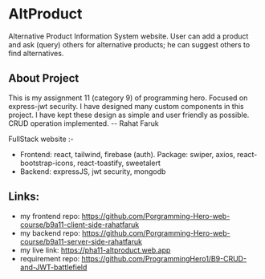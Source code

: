 # AltProduct
Alternative Product Information System website. User can add a product and ask (query) others for alternative products; he can suggest others to find alternatives.  

## About Project
This is my assignment 11 (category 9) of programming hero. Focused on express-jwt security. I have designed many custom components in this project. I have kept these design as simple and user friendly as possible. CRUD operation implemented.
-- Rahat Faruk

FullStack website :-
- Frontend: react, tailwind, firebase (auth). Package: swiper, axios, react-bootstrap-icons, react-toastify, sweetalert
- Backend: expressJS, jwt security, mongodb 

## Links:
  - my frontend repo: https://github.com/Porgramming-Hero-web-course/b9a11-client-side-rahatfaruk 
  - my backend repo: https://github.com/Porgramming-Hero-web-course/b9a11-server-side-rahatfaruk 
  - my live link: https://pha11-altproduct.web.app 
  - requirement repo: https://github.com/ProgrammingHero1/B9-CRUD-and-JWT-battlefield  